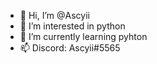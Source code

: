 - 👋 Hi, I’m @Ascyii
- 👀 I’m interested in python
- 🌱 I’m currently learning pyhton
- 📫 Discord: Ascyii#5565

<!---
Ascyii/Ascyii is a ✨ special ✨ repository because its `README.md` (this file) appears on your GitHub profile.
You can click the Preview link to take a look at your changes.
--->
